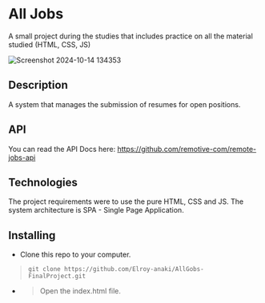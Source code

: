 # All Jobs

A small project during the studies that includes practice on all the material studied (HTML, CSS, JS)


![Screenshot 2024-10-14 134353](https://hackmd.io/_uploads/BkDf8Oqyyg.png)


## Description
A system that manages the submission of resumes for open positions.

## API
You can read the API Docs here: https://github.com/remotive-com/remote-jobs-api

## Technologies
The project requirements were to use the pure HTML, CSS and JS.
The system architecture is SPA - Single Page Application.

## Installing
* Clone this repo to your computer.

> ```git clone https://github.com/Elroy-anaki/AllGobs-FinalProject.git```
* > Open the index.html file.

